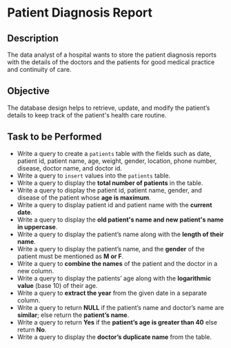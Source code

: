# Patient Diagnosis Report

## Description

The data analyst of a hospital wants to store the patient diagnosis reports with the details of the doctors and the patients for good medical practice and continuity of care.

## Objective

The database design helps to retrieve, update, and modify the patient’s details to keep track of the patient's health care routine.

## Task to be Performed

- Write a query to create a `patients` table with the fields such as date, patient id, patient name, age, weight, gender, location, phone number, disease, doctor name, and doctor id.
- Write a query to `insert` values into the `patients` table.
- Write a query to display the **total number of patients** in the table.
- Write a query to display the patient id, patient name, gender, and disease of the patient whose **age is maximum**.
- Write a query to display patient id and patient name with the **current date**.
- Write a query to display the **old patient's name and new patient's name in uppercase**.
- Write a query to display the patient’s name along with the **length of their name**.
- Write a query to display the patient’s name, and the **gender** of the patient must be mentioned as **M or F**.
- Write a query to **combine the names** of the patient and the doctor in a new column.
- Write a query to display the patients’ age along with the **logarithmic value** (base 10) of their age.
- Write a query to **extract the year** from the given date in a separate column.
- Write a query to return **NULL** if the patient’s name and doctor’s name are **similar**; else return the **patient’s name**.
- Write a query to return **Yes** if the **patient’s age is greater than 40** else return **No**.
- Write a query to display the **doctor’s duplicate name** from the table.
